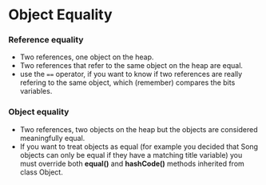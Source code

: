 # Object Equality

### Reference equality
- Two references, one object on the heap.
- Two references that refer to the same object on the heap are equal.
 - use the ```==``` operator, if you want to know if two references are really refering to the same object, which (remember) compares the bits variables.

### Object equality
- Two references, two objects on the heap but the objects are considered meaningfully equal.
- If you want to treat objects as equal (for example you decided that Song objects can only be equal if they have a matching title variable) you must override both **equal()** and **hashCode()** methods inherited from class Object.

